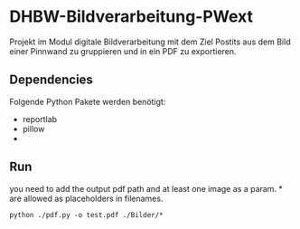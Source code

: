 # DHBW-Bildverarbeitung-PWext
Projekt im Modul digitale Bildverarbeitung mit dem Ziel Postits aus dem Bild einer Pinnwand zu gruppieren und in ein PDF zu exportieren.

## Dependencies
Folgende Python Pakete werden benötigt:
 - reportlab
 - pillow
 - 

 ## Run
you need to add the output pdf path and at least one image as a param. * are allowed as placeholders in filenames.

```python ./pdf.py -o test.pdf ./Bilder/*```
